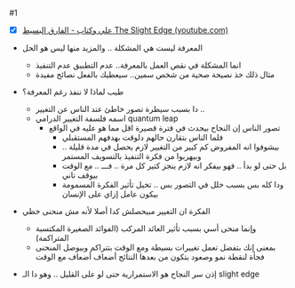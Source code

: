 #1
- [x] [علي وكتاب - الفارق البسيط The Slight Edge (youtube.com)](https://www.youtube.com/watch?v=biCRsdst958)

- المعرفة ليست هي المشكلة .. والمزيد منها ليس هو الحل
	- انما المشكلة في نقص العمل بالمعرفة.. عدم التطبيق عدم التنفيذ 
	- مثال ذلك خذ نصيحة صحية من شخص سمين.. سيعطيك بالفعل نصائح مفيدة
- طيب لماذا لا ننفذ رغم المعرفة؟
	- دا بسبب سيطرة تصور خاطئ عند الناس عن التغيير ..
	- اسمه  فلسفة التغيير الدرامي  quantum leap
		- تصور الناس إن النجاح بيحدث في فترة قصيرة اقل مما هو عليه في الواقع 
			- فلما الناس بتقارن حالهم دلوقت بهدفهم المستقبلي
			- بيشوفوا انه المفروض كم كبير من التغيير لازم يحصل في مدة قليلة .. وبيهربوا من فكرة التنفيذ بالتسويف المستمر
			- بل حتى لو بدأ .. فهو بيفكر انه لازم ينجز كتير كل مرة .. فـــ .. مع الوقت بيوقف تاني
			- ودا كله بس بسبب خلل في التصور بس .. تخيل تأثير الفكرة المسمومة بيكون عامل إزاي على الإنسان
- الفكرة ان التغيير مبيحصلش كدا أصلا لأنه مش منحنى خطي
	- وإنما منحى أسي بسبب تأثير العائد المركب (الفوائد الصغيرة المكتسبة المتراكمة)
	- بمعنى إنك بتفضل تعمل تغييرات بسيطة ومع الوقت بتتراكم وبيوصل المنحنى فجأة لنقطة نمو وصعود بتكون من بعدها النتائج أضعاف أضعاف مع الوقت

- إذن سر النجاح هو الاستمرارية حتى لو على القليل .. وهو دا الـ  slight edge 